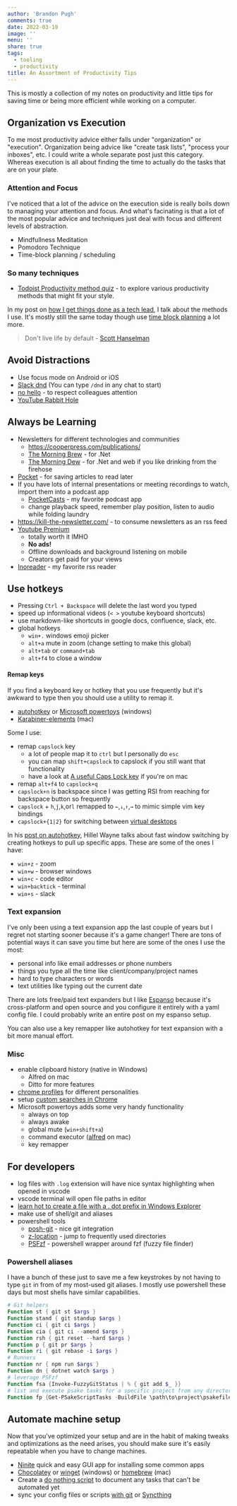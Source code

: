 ```yaml
---
author: 'Brandon Pugh'
comments: true
date: 2022-03-19
image: ''
menu: ''
share: true
tags:
  - tooling
  - productivity
title: An Assortment of Productivity Tips
---
```


This is mostly a collection of my notes on productivity and little tips for saving time or being more efficient while working on a computer.

## Organization vs Execution

To me most productivity advice either falls under "organization" or "execution". Organization being advice like "create task lists", "process your inboxes", etc. I could write a whole separate post just this category. Whereas execution is all about finding the time to actually do the tasks that are on your plate.

### Attention and Focus

I've noticed that a lot of the advice on the execution side is really boils down to managing your attention and focus.
And what's facinating is that a lot of the most popular advice and techniques just deal with focus and different levels of abstraction.

- Mindfullness Meditation
- Pomodoro Technique
- Time-block planning / scheduling

### So many techniques

- [Todoist Productivity method quiz](https://todoist.com/productivity-methods) - to explore various productivity methods that might fit your style.

In my post on [how I get things done as a tech lead](https://www.brandonpugh.com/blog/2019/08/getting-things-done-as-team-lead/), I talk about the methods I use. It's mostly still the same today though use [time block planning](https://www.calnewport.com/blog/2013/12/21/deep-habits-the-importance-of-planning-every-minute-of-your-work-day/) a lot more.

> Don't live life by default - [Scott Hanselman](https://www.hanselman.com/blog/relationship-hacks-mindfulness-dont-live-your-life-by-default)

## Avoid Distractions

- Use focus mode on Android or iOS
- [Slack dnd](https://slack.com/help/articles/214908388-Pause-notifications-with-Do-Not-Disturb) (You can type `/dnd` in any chat to start)
- [no hello](https://nohello.net/) - to respect colleagues attention
- [YouTube Rabbit Hole](https://chrome.google.com/webstore/detail/youtube-rabbit-hole/nlddakjbmpidooplakalfoogdincflfh)

## Always be Learning

- Newsletters for different technologies and communities
  - https://cooperpress.com/publications/
  - [The Morning Brew](https://blog.cwa.me.uk/) - for .Net
  - [The Morning Dew](https://www.alvinashcraft.com/) - for .Net and web if you like drinking from the firehose
- [Pocket](https://getpocket.com) - for saving articles to read later
- If you have lots of internal presentations or meeting recordings to watch, import them into a podcast app
  - [PocketCasts](https://www.pocketcasts.com/) - my favorite podcast app
  - change playback speed, remember play position, listen to audio while folding laundry
- https://kill-the-newsletter.com/ - to consume newsletters as an rss feed
- [Youtube Premium](https://www.youtube.com/premium)
  - totally worth it IMHO
  - **No ads!**
  - Offline downloads and background listening on mobile
  - Creators get paid for your views
- [Inoreader](https://www.inoreader.com/) - my favorite rss reader

## Use hotkeys

- Pressing `Ctrl + Backspace` will delete the last word you typed
- speed up informational videos (`< >` youtube keyboard shortcuts)
- use markdown-like shortcuts in google docs, confluence, slack, etc.
- global hotkeys
  - `win+.` windows emoji picker
  - `alt+a` mute in zoom (change setting to make this global)
  - `alt+tab` or `command+tab`
  - `alt+f4` to close a window

#### Remap keys

If you find a keyboard key or hotkey that you use frequently but it's awkward to type then you should use a utility to remap it.

- [autohotkey](https://www.autohotkey.com/) or [Microsoft powertoys](https://docs.microsoft.com/en-us/windows/powertoys/) (windows)
- [Karabiner-elements](https://karabiner-elements.pqrs.org/) (mac)

Some I use:

- remap `capslock` key
  - a lot of people map it to `ctrl` but I personally do `esc`
  - you can map `shift+capslock` to capslock if you still want that functionality
  - have a look at [A useful Caps Lock key](https://brettterpstra.com/2012/12/08/a-useful-caps-lock-key/) if you're on mac
- remap `alt+f4` to `capslock+q`
- `capslock+n` is backspace since I was getting RSI from reaching for backspace button so frequently
- `capslock` + `h`,`j`,`k`,or`l` remapped to `←`,`↓`,`↑`,`→` to mimic simple vim key bindings <!-- found these unicode arrows here: https://unicode.org/charts/nameslist/n_2190.html -->
- `capslock+{1|2}` for switching between [virtual desktops](https://www.howtogeek.com/197625/how-to-use-virtual-desktops-in-windows-10)

In his [post on autohotkey](https://www.hillelwayne.com/post/ahk/), Hillel Wayne talks about fast window switching by creating hotkeys to pull up specific apps. These are some of the ones I have:

- `win+z` - zoom
- `win+w` - browser windows
- `win+c` - code editor
- `win+backtick` - terminal
- `win+s` - slack

### Text expansion

I've only been using a text expansion app the last couple of years but I regret not starting sooner because it's a game changer!
There are tons of potential ways it can save you time but here are some of the ones I use the most:

- personal info like email addresses or phone numbers
- things you type all the time like client/company/project names
- hard to type characters or words
- text utilities like typing out the current date

There are lots free/paid text expanders but I like [Espanso](https://espanso.org/) because it's cross-platform and open source and you configure it entirely with a yaml config file. I could probably write an entire post on my espanso setup.

You can also use a key remapper like autohotkey for text expansion with a bit more manual effort.

### Misc

- enable clipboard history (native in Windows)
  - Alfred on mac
  - Ditto for more features
- [chrome profiles](https://support.google.com/a/users/answer/9310144?hl=en) for different personalities
- setup [custom searches in Chrome](https://zapier.com/blog/add-search-engine-to-chrome/)
- Microsoft powertoys adds some very handy functionality
  - always on top
  - always awake
  - global mute (`win+shift+a`)
  - command executor ([alfred](https://www.alfredapp.com/) on mac)
  - key remapper

## For developers

- log files with `.log` extension will have nice syntax highlighting when opened in vscode
- vscode terminal will open file paths in editor
- [learn hot to create a file with a . dot prefix in Windows Explorer](https://www.hanselman.com/blog/how-to-create-a-file-with-a-dot-prefix-in-windows-explorer)
- make use of shell/git and aliases
- powershell tools
  - [posh-git](https://github.com/dahlbyk/posh-git) - nice git integration
  - [z-location](https://github.com/vors/ZLocation) - jump to frequently used directories
  - [PSFzf](https://github.com/kelleyma49/PSFzf) - powershell wrapper around fzf (fuzzy file finder)

### Powershell aliases

I have a bunch of these just to save me a few keystrokes by not having to type `git` in from of my most-used git aliases.
I mostly use powershell these days but most shells have similar capabilities.

```powershell
# Git helpers
Function st { git st $args }
Function stand { git standup $args }
Function ci { git ci $args }
Function cia { git ci --amend $args }
Function rsh { git reset --hard $args }
Function p { git pr $args }
Function ri { git rebase -i $args }
# Runners
Function nr { npm run $args }
Function dn { dotnet watch $args }
# leverage PSFzf
Function fsa {Invoke-FuzzyGitStatus | % { git add $_ }}
# list and execute psake tasks for a specific project from any directory
Function fp {Get-PSakeScriptTasks -BuildFile \path\to\project\psakefile.ps1 | Invoke-Fzf | % { Invoke-PSake $_ }}
```

## Automate machine setup

Now that you've optimized your setup and are in the habit of making tweaks and optimizations as the need arises, you should make sure it's easily repeatable when you have to change machines.

- [Ninite](https://ninite.com/) quick and easy GUI app for installing some common apps
- [Chocolatey](https://chocolatey.org/) or [winget](https://docs.microsoft.com/en-us/windows/package-manager/winget/) (windows) or [homebrew](https://brew.sh/) (mac)
- Create a [do nothing script](https://blog.danslimmon.com/2019/07/15/do-nothing-scripting-the-key-to-gradual-automation/) to document any tasks that can't be automated yet
- sync your config files or scripts [with git](https://www.atlassian.com/git/tutorials/dotfiles) or [Syncthing](https://syncthing.net/)

